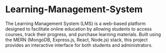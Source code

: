 # Learning-Management-System
The Learning Management System (LMS) is a web-based platform designed to facilitate online education by allowing students to access courses, track their progress, and purchase learning materials. Built using the MERN (MongoDB, Express.js, React, Node.js) stack, this project provides an interactive interface for both students and administrators.
